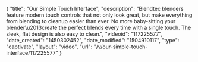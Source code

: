 {
    "title": "Our Simple Touch Interface",
    "description": "Blendtec blenders feature modern touch controls that not only look great, but make everything from blending to cleanup easier than ever. No more baby-sitting your blender\u2013create the perfect blends every time with a single touch. The sleek, flat design is also easy to clean.",
    "videoid": "117225577",
    "date_created": "1450302452",
    "date_modified": "1504910117",
    "type": "captivate",
    "layout": "video",
    "url": "\/v\/our-simple-touch-interface\/117225577"
}